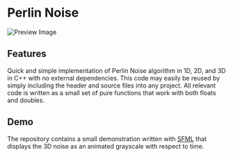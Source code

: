 # Perlin Noise

![Preview Image](preview.png)

## Features

Quick and simple implementation of Perlin Noise algorithm in 1D, 2D, and 3D in C++ with no external dependencies. This
code may easily be reused by simply including the header and source files into any project. All relevant code is written
as a small set of pure functions that work with both floats and doubles.

## Demo

The repository contains a small demonstration written with [SFML](https://www.sfml-dev.org/) that displays the 3D noise
as an animated grayscale with respect to time.
